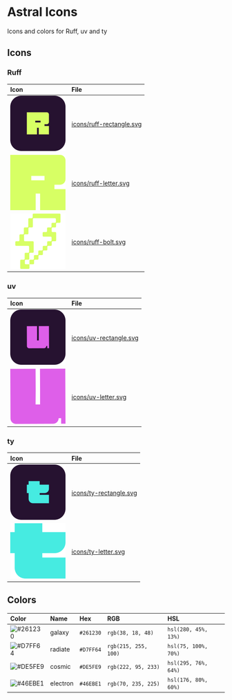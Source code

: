 # Astral Icons

Icons and colors for Ruff, uv and ty

## Icons

### Ruff

| Icon                                        | File                                                 |
| :------------------------------------------ | :--------------------------------------------------- |
| ![ruff rectangle](icons/ruff-rectangle.svg) | [icons/ruff-rectangle.svg](icons/ruff-rectangle.svg) |
| ![ruff letter](icons/ruff-letter.svg)       | [icons/ruff-letter.svg](icons/ruff-letter.svg)       |
| ![ruff bolt](icons/ruff-bolt.svg)           | [icons/ruff-bolt.svg](icons/ruff-bolt.svg)           |

### uv

| Icon                                    | File                                             |
| :-------------------------------------- | :----------------------------------------------- |
| ![uv rectangle](icons/uv-rectangle.svg) | [icons/uv-rectangle.svg](icons/uv-rectangle.svg) |
| ![uv letter](icons/uv-letter.svg)       | [icons/uv-letter.svg](icons/uv-letter.svg)       |

### ty

| Icon                                    | File                                             |
| :-------------------------------------- | :----------------------------------------------- |
| ![ty rectangle](icons/ty-rectangle.svg) | [icons/ty-rectangle.svg](icons/ty-rectangle.svg) |
| ![ty letter](icons/ty-letter.svg)       | [icons/ty-letter.svg](icons/ty-letter.svg)       |

## Colors

| Color                                              | Name     | Hex       | RGB                  | HSL                  |
| :------------------------------------------------- | :------- | :-------- | :------------------- | :------------------- |
| ![#261230](https://place-hold.it/24/261230?text=+) | galaxy   | `#261230` | `rgb(38, 18, 48)`    | `hsl(280, 45%, 13%)` |
| ![#D7FF64](https://place-hold.it/24/D7FF64?text=+) | radiate  | `#D7FF64` | `rgb(215, 255, 100)` | `hsl(75, 100%, 70%)` |
| ![#DE5FE9](https://place-hold.it/24/DE5FE9?text=+) | cosmic   | `#DE5FE9` | `rgb(222, 95, 233)`  | `hsl(295, 76%, 64%)` |
| ![#46EBE1](https://place-hold.it/24/46EBE1?text=+) | electron | `#46EBE1` | `rgb(70, 235, 225)`  | `hsl(176, 80%, 60%)` |
